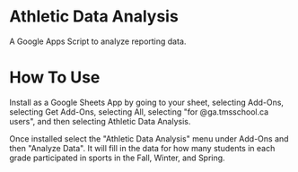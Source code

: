 # Athletic Data Analysis
A Google Apps Script to analyze reporting data. 

# How To Use
Install as a Google Sheets App by going to your sheet, selecting Add-Ons, selecting Get Add-Ons, selecting All, selecting "for @ga.tmsschool.ca users", and then selecting Athletic Data Analysis. 

Once installed select the "Athletic Data Analysis" menu under Add-Ons and then "Analyze Data". It will fill in the data for how many students in each grade participated in sports in the Fall, Winter, and Spring.

